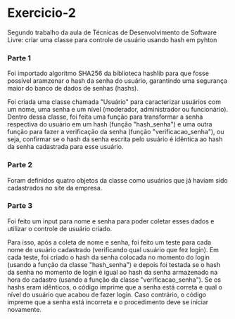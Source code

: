 # Exercicio-2
Segundo trabalho da aula de Técnicas de Desenvolvimento de Software Livre: criar uma classe para controle de usuário usando hash em pyhton

### Parte 1

Foi importado algoritmo SHA256 da biblioteca hashlib para que fosse possível aramzenar o hash da senha do usuário, garantindo uma segurança maior do banco de dados de senhas (hashs).

Foi criada uma classe chamada "Usuário" para caracterizar usuários com um nome, uma senha e um nível (moderador, administrador ou funcionário).
Dentro dessa classe, foi feita uma função para transformar a senha respectiva do usuário em um hash (função "hash_senha") e uma outra função para fazer a verificação da senha (função "verificacao_senha"), ou seja, confirmar se o hash da senha escrita pelo usuário é idêntica ao hash da senha cadastrada para esse usuário.

### Parte 2

Foram definidos quatro objetos da classe como usuários que já haviam sido cadastrados no site da empresa.

### Parte 3

Foi feito um input para nome e senha para poder coletar esses dados e utilizar o controle de usuário criado.

Para isso, após a coleta de nome e senha, foi feito um teste para cada nome de usuário cadastrado (verificando qual usuário que fez login). Em cada teste, foi criado o hash da senha colocada no momento do login (usando a função da classe "hash_senha") e depois foi testada se o hash da senha no momento de login é igual ao hash da senha armazenado na hora do cadastro (usando a função da classe "verificacao_senha"). Se os hashs eram idênticos, o código imprime que a senha está correta e qual o nível do usuário que acabou de fazer login. Caso contrário, o código impreme que a senha está incorreta e o procedimento deve se iniciar novamente.


